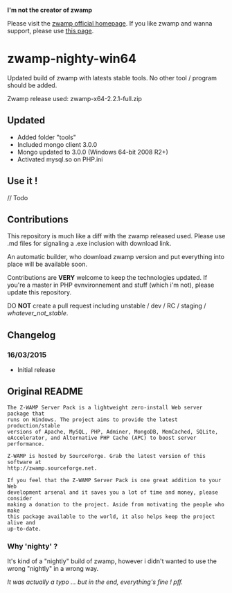 **I'm not the creator of zwamp**

Please visit the [zwamp official homepage](http://zwamp.sourceforge.net/).
If you like zwamp and wanna support, please use [this page](http://sourceforge.net/p/zwamp/donate/?source=navbar).

# zwamp-nighty-win64

Updated build of zwamp with latests stable tools.
No other tool / program should be added.

Zwamp release used: zwamp-x64-2.2.1-full.zip

## Updated

* Added folder "tools"
* Included mongo client 3.0.0
* Mongo updated to 3.0.0 (Windows 64-bit 2008 R2+)
* Activated mysql.so on PHP.ini

## Use it !

// Todo

## Contributions

This repository is much like a diff with the zwamp released used.
Please use .md files for signaling a .exe inclusion with download link.

An automatic builder, who download zwamp version and put everything into place will be available soon.

Contributions are **VERY** welcome to keep the technologies updated.
If you're a master in PHP evnvironnement and stuff (which i'm not), please update this repository.

DO **NOT** create a pull request including unstable / dev / RC / staging / *whatever_not_stable*.

## Changelog

### 16/03/2015

* Initial release

## Original README

```
The Z-WAMP Server Pack is a lightweight zero-install Web server package that
runs on Windows. The project aims to provide the latest production/stable
versions of Apache, MySQL, PHP, Adminer, MongoDB, MemCached, SQLite,
eAccelerator, and Alternative PHP Cache (APC) to boost server performance.

Z-WAMP is hosted by SourceForge. Grab the latest version of this software at
http://zwamp.sourceforge.net.

If you feel that the Z-WAMP Server Pack is one great addition to your Web
development arsenal and it saves you a lot of time and money, please consider
making a donation to the project. Aside from motivating the people who make
this package available to the world, it also helps keep the project alive and
up-to-date.
```

### Why 'nighty' ?

It's kind of a "nightly" build of zwamp, however i didn't wanted to use the wrong "nightly" in a wrong way.

*It was actually a typo ... but in the end, everything's fine ! pff.*
